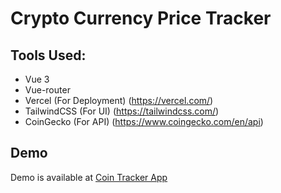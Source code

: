 # Crypto Currency Price Tracker

## Tools Used:

- Vue 3
- Vue-router
- Vercel (For Deployment) (https://vercel.com/)
- TailwindCSS (For UI) (https://tailwindcss.com/)
- CoinGecko (For API) (https://www.coingecko.com/en/api)

## Demo

Demo is available at [Coin Tracker App](http://coin-tracker-vue3.vercel.app/)
